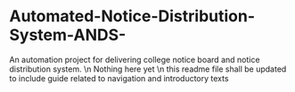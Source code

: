 # Automated-Notice-Distribution-System-ANDS-
An automation project for delivering college notice board and notice distribution system.
\n Nothing here yet 
\n this readme file shall be updated to include guide related to navigation and introductory texts 
